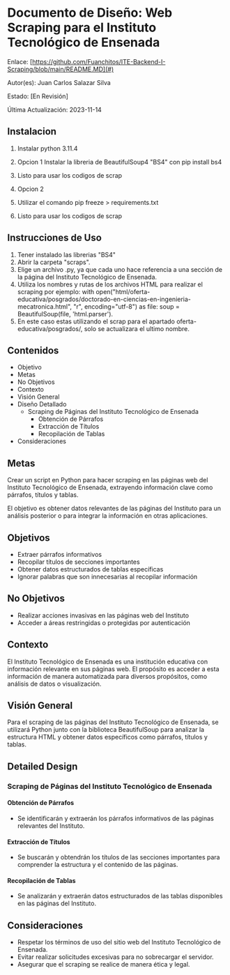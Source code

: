 # Documento de Diseño: Web Scraping para el Instituto Tecnológico de Ensenada

Enlace: [https://github.com/Fuanchitos/ITE-Backend-I-Scraping/blob/main/README.MD](#)

Autor(es): Juan Carlos Salazar Silva

Estado: [En Revisión]

Última Actualización: 2023-11-14

## Instalacion
1. Instalar python 3.11.4
2. Opcion 1 
   Instalar la libreria de BeautifulSoup4 "BS4"
   con pip install bs4
3. Listo para usar los codigos de scrap

4. Opcion 2
5. Utilizar el comando pip freeze > requirements.txt
6. Listo para usar los codigos de scrap

## Instrucciones de Uso
1. Tener instalado las librerias "BS4"
2. Abrir la carpeta "scraps".
3. Elige un archivo .py, ya que cada uno hace referencia a una sección de la página del Instituto Tecnológico de Ensenada.
4. Utiliza los nombres y rutas de los archivos HTML para realizar el scraping
   por ejemplo: 
   with open("html/oferta-educativa/posgrados/doctorado-en-ciencias-en-ingenieria-mecatronica.html", "r", encoding="utf-8") as file:
    soup = BeautifulSoup(file, 'html.parser').
5. En este caso estas utilizando el scrap para el apartado oferta-educativa/posgrados/, solo se actualizara el ultimo nombre.

## Contenidos
- Objetivo
- Metas
- No Objetivos
- Contexto
- Visión General
- Diseño Detallado
  - Scraping de Páginas del Instituto Tecnológico de Ensenada
    - Obtención de Párrafos
    - Extracción de Títulos
    - Recopilación de Tablas
- Consideraciones

## Metas
Crear un script en Python para hacer scraping en las páginas web del Instituto Tecnológico de Ensenada, extrayendo información clave como párrafos, títulos y tablas.

El objetivo es obtener datos relevantes de las páginas del Instituto para un análisis posterior o para integrar la información en otras aplicaciones.

## Objetivos
- Extraer párrafos informativos
- Recopilar títulos de secciones importantes
- Obtener datos estructurados de tablas específicas
- Ignorar palabras que son innecesarias al recopilar información

## No Objetivos
- Realizar acciones invasivas en las páginas web del Instituto
- Acceder a áreas restringidas o protegidas por autenticación

## Contexto
El Instituto Tecnológico de Ensenada es una institución educativa con información relevante en sus páginas web. El propósito es acceder a esta información de manera automatizada para diversos propósitos, como análisis de datos o visualización.

## Visión General
Para el scraping de las páginas del Instituto Tecnológico de Ensenada, se utilizará Python junto con la biblioteca BeautifulSoup para analizar la estructura HTML y obtener datos específicos como párrafos, títulos y tablas.

## Detailed Design

### Scraping de Páginas del Instituto Tecnológico de Ensenada

#### Obtención de Párrafos
- Se identificarán y extraerán los párrafos informativos de las páginas relevantes del Instituto.

#### Extracción de Títulos
- Se buscarán y obtendrán los títulos de las secciones importantes para comprender la estructura y el contenido de las páginas.

#### Recopilación de Tablas
- Se analizarán y extraerán datos estructurados de las tablas disponibles en las páginas del Instituto.

## Consideraciones
- Respetar los términos de uso del sitio web del Instituto Tecnológico de Ensenada.
- Evitar realizar solicitudes excesivas para no sobrecargar el servidor.
- Asegurar que el scraping se realice de manera ética y legal.
